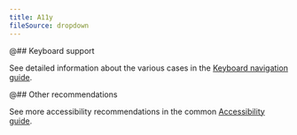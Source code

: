 ```yaml
---
title: A11y
fileSource: dropdown
---
```


@## Keyboard support

See detailed information about the various cases in the [Keyboard navigation guide](/core-principles/a11y/a11y-keyboard/#a9cbfb).

@## Other recommendations

See more accessibility recommendations in the common [Accessibility guide](/core-principles/a11y/).
